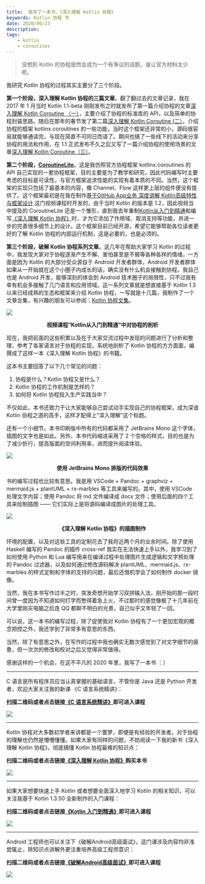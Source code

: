 ```yaml
---
title:  我写了一本书，《深入理解 Kotlin 协程》 
keywords: Kotlin 协程 书 
date: 2020/06/23
description: 
tags: 
    - kotlin
    - coroutines 
---
```


> 没想到 Kotlin 的协程居然会成为一个有争议的话题，谁让官方材料太少呢。 



<!-- more -->




我研究 Kotlin 协程的过程其实主要分了三个阶段。

**第一个阶段，深入理解 Kotlin 协程的三篇文章**。翻了翻过去的文章记录，我在 2017 年 1 月当时 Kotlin 1.1-beta 刚刚发布之时就发布了第一篇介绍协程的文章[深入理解 Kotlin Coroutine （一）](https://mp.weixin.qq.com/s?__biz=MzIzMTYzOTYzNA==&mid=2247483875&idx=1&sn=b1b565f651ee1221d4bda19ab12009ce&chksm=e8a05ededfd7d7c878c1c483c577ec53bcf42ee4cb0fe5d13f29d12ff62a1e335c4afa616ffa&token=10610078&lang=zh_CN#rd)，主要介绍了协程的标准库的 API，以及简单的协程封装思路。随后在那年的春节发了第二篇[深入理解 Kotlin Coroutine (二）](https://mp.weixin.qq.com/s?__biz=MzIzMTYzOTYzNA==&mid=2247483878&idx=1&sn=710189e6e22a13fc7d1ea67bc2dd9270&chksm=e8a05edbdfd7d7cd163ee1a2d5769fc2bf003e2d5a6d3f9c6382531b7efc22a6ab75300bb906&token=10610078&lang=zh_CN#rd)，介绍协程的框架 kotlinx.coroutines 的一些功能，当时这个框架还非常的小，源码很容易就能够通读完，与现在简直不可同日而语了。期间也搞了一些线下的活动来分享协程的用法和作用，在 1.1 正式发布不久之后又写了一篇介绍协程的使用场景的文章[深入理解 Kotlin Coroutine（三）](https://mp.weixin.qq.com/s?__biz=MzIzMTYzOTYzNA==&mid=2247484000&idx=1&sn=12f6a010c6fb554b94f68fd5ab6f941e&chksm=e8a05d5ddfd7d44b66c354041fd5f330a297c42b8d451f0b1f38676e83018263b2200c60be57&token=10610078&lang=zh_CN#rd)。

**第二个阶段，[CoroutineLite](https://github.com/enbandari/CoroutineLite)**。这是我仿照官方协程框架 kotlinx.coroutines 的 API 自己实现的一套协程框架，目的主要是为了教学和研究，因此代码编写时主要考虑的目标是可读性，与官方框架追求性能的实现有着本质的不同。当然，这个框架的实现只包括了最基本的内容，像 Channel、Flow 这样更上层的组件便没有提供了。这个框架最初是在我在制作[基于GitHub App业务 深度讲解 Kotlin高级特性与框架设计](https://coding.imooc.com/class/232.html) 这门视频课程时开发的，由于当时 Kotlin 的版本是 1.2，因此视频当中提及的 CoroutineLite 还是一个雏形，直到我去年重制[Kotlin从入门到精通](https://coding.imooc.com/class/398.html)和编写[《深入理解 Kotlin 协程》](https://item.jd.com/12898592.html)时，才为它添加了作用域、取消支持等功能，并进一步的完善很多细节上的设计。这个框架目前已经开源，希望它能够帮助各位读者更好的了解 Kotlin 协程的内部运行机制，这是必要的，也是必须的。

**第三个阶段，破解 Kotlin 协程系列文章**。这几年在帮助大家学习 Kotlin 的过程中，我发现大家对于协程逐渐产生不解、害怕甚至是不屑等各种各样的情绪，一方面是因为 Kotlin 的大部分受众源自于 Android 开发者群体，Android 开发者群体如果从一开始就在这个小圈子内成长的话，确实没有什么机会接触到协程。我自己也是 Android 开发，能够深刻的体会到 Android 技术圈子的局限性，只不过我有幸有机会多接触了几门语言和应用领域。这一系列文章就是想直接基于 Kotlin 1.3 以来已经成熟的生态和框架来介绍 Kotlin 协程，一写就是十几篇，我制作了一个文章合集，有兴趣的朋友可以参阅：[Kotlin 协程文集](https://mp.weixin.qq.com/mp/homepage?__biz=MzIzMTYzOTYzNA==&hid=4&sn=eb02d1dc6f5d92096f214688c6f87196)。

![](https://kotlinblog-1251218094.costj.myqcloud.com/9e300468-a645-433d-ae41-60b3eaa97f5a/media/2020-06-21-08-50-26.png)

**<center>视频课程“Kotlin从入门到精通”中对协程的剖析</center>**

现在，我把前面的这些积累以及在于大家交流过程中发现的问题进行了分析和整理，参考了各家语言对于协程的实现，系统地剖析了 Kotlin 协程的方方面面，编撰成了这样一本《深入理解 Kotlin 协程》的书籍。

这本书主要回答了以下几个常见的问题：

1. 协程是什么？Kotlin 协程又是什么？
2. Kotlin 协程的工作机制是怎样的？
3. 如何将 Kotlin 协程投入生产实践当中？

不仅如此，本书还致力于让大家能够自己尝试动手实现自己的协程框架，成为深谙 Kotlin 协程之道的高手，这样才配得上“深入理解”这个标题。

还有一个小细节。本书印刷版中所有的代码都采用了 JetBrains Mono 这个字体，插图的文字也是如此。另外，本书代码缩进采用了 2 个空格的样式，目的也是为了减少折行，提高版面的空间利用率，进而提升阅读体验。

![](https://kotlinblog-1251218094.costj.myqcloud.com/9e300468-a645-433d-ae41-60b3eaa97f5a/media/2020-07-06-10-23-25.png)

**<center>使用 JetBrains Mono 排版的代码效果</center>**

书的编写过程也比较有意思。我是用 VSCode + Pandoc + graphviz + mermaid.js + plantUML + rx-marbles 等工具来编写的。其中，使用 VSCode 处理文字内容；使用 Pandoc 将 md 文件编译成 docx 文件；使用后面的四个工具来绘制插图 —— 它们实际上是将源码编译成图片的处理工具。

![](https://kotlinblog-1251218094.costj.myqcloud.com/9e300468-a645-433d-ae41-60b3eaa97f5a/media/2020-06-21-08-39-57.png)

**<center>《深入理解 Kotlin 协程》的插图制作</center>**

环境的配置，以及对这些工具的定制花去了我将近两个月的业余时间。除了使用 Haskell 编写的 Pandoc 的插件 cross-ref 我实在无法快速上手以外，我学习到了如何使用 Python 和 Lua 编写用来在编译过程中处理图片生成逻辑和文字预处理的 Pandoc 过滤器，以及如何通过修改源码解决 plantUML、mermaid.js、rx-marbles 的样式定制和字体的支持的问题，最后还借机学会了如何制作 docker 镜像。

当然，我在本书写作过半之时，突发奇想开始学习双拼输入法，刚开始的那一段时间曾一度因为不知道如何打字而憋得着急上火，不过那时的感觉像极了十几年前在大学里刚买电脑之后连 QQ 都聊不明白的光景，自己似乎又年轻了一回。

可以说，这一本书的编写过程，除了促使我对 Kotlin 协程有了一个更加宏观的概念把控之外，我还学到了非常多有意思的东西。

当然，除了有意思之外，在写作的过程中我也确实无数次感觉到了对文字细节的疲惫，但一次次的修改和校对之后又觉得非常值得。

感谢这样的一个机会，在这不平凡的 2020 年里，我写了一本书 ：）

---


C 语言是所有程序员应当认真掌握的基础语言，不管你是 Java 还是 Python 开发者，欢迎大家关注我的新课 《C 语言系统精讲》：

**扫描二维码或者点击链接[《C 语言系统精讲》](https://coding.imooc.com/class/463.html)即可进入课程**

![](https://kotlinblog-1251218094.costj.myqcloud.com/9e300468-a645-433d-ae41-60b3eaa97f5a/media/program_in_c.png)


--- 

Kotlin 协程对大多数初学者来讲都是一个噩梦，即便是有经验的开发者，对于协程的理解也仍然是懵懵懂懂。如果大家有同样的问题，不妨阅读一下我的新书《深入理解 Kotlin 协程》，彻底搞懂 Kotlin 协程最难的知识点：

**扫描二维码或者点击链接[《深入理解 Kotlin 协程》](https://item.jd.com/12898592.html)购买本书**

![](https://kotlinblog-1251218094.costj.myqcloud.com/9e300468-a645-433d-ae41-60b3eaa97f5a/media/understanding_kotlin_coroutines.png)

---

如果大家想要快速上手 Kotlin 或者想要全面深入地学习 Kotlin 的相关知识，可以关注我基于 Kotlin 1.3.50 全新制作的入门课程：

**扫描二维码或者点击链接[《Kotlin 入门到精通》](https://coding.imooc.com/class/398.html)即可进入课程**

![](https://kotlinblog-1251218094.costj.myqcloud.com/40b0da7d-0147-44b3-9d08-5755dbf33b0b/media/exported_qrcode_image_256.png)

---

Android 工程师也可以关注下《破解Android高级面试》，这门课涉及内容均非浅尝辄止，除知识点讲解外更注重培养高级工程师意识：

**扫描二维码或者点击链接[《破解Android高级面试》](https://s.imooc.com/SBS30PR)即可进入课程**

![](https://kotlinblog-1251218094.costj.myqcloud.com/9ab6e571-684b-4108-9600-a9e3981e7aca/media/15520936284634.jpg)

